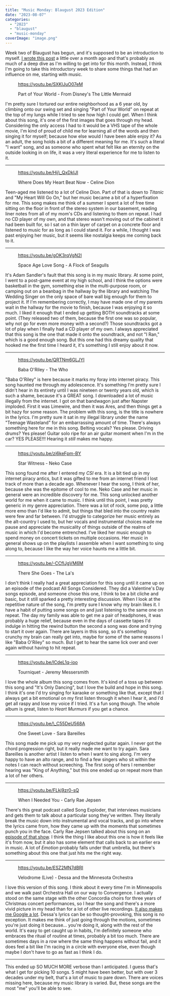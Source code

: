 ```yaml
---
title: "Music Monday: Blaugust 2023 Edition"
date: "2023-08-07"
categories: 
  - "2023"
  - "blaugust"
  - "music-monday"
coverImage: "image.png"
---
```


Week two of Blaugust has begun, and it's supposed to be an introduction to myself. [I wrote this post](https://peridotlines.com/2023/06/19/am-i-on-a-rollercoaster-or-jumping-off-a-cliff/) a little over a month ago and that's probably as much of a deep dive as I'm willing to get into for this month. Instead, I think I'm going to take this introductory week to share some things that had an influence on me, starting with music.

<!--more 10 songs that encapsulate me-->

<figure>

https://youtu.be/SXKlJuO07eM

<figcaption>

Part of Your World - From Disney's The Little Mermaid

</figcaption>



</figure>

I'm pretty sure I tortured our entire neighborhood as a 6 year old, by climbing onto our swing set and singing "Part of Your World" on repeat at the top of my lungs while I tried to see how high I could get. When I think about this song, it's one of the first images that goes through my head. Considering the only access I had to it would be a VHS tape of the whole movie, I'm kind of proud of child me for learning all of the words and then singing it for myself; because how else would I have been able enjoy it? As an adult, the song holds a bit of a different meaning for me. It's such a literal "I want" song, and as someone who spent what felt like an eternity on the outside looking in on life, it was a very literal experience for me to listen to it.

* * *

<figure>

https://youtu.be/Hij\_QxDkIJI

<figcaption>

Where Does My Heart Beat Now - Celine Dion

</figcaption>



</figure>

Teen-aged me listened to a lot of Celine Dion. Part of that is down to _Titanic_ and "My Heart Will Go On," but her music became a bit of a hyperfixation for me. This song makes me think of a summer I spent a lot of free time sitting on the floor in front of the stereo system in our basement, reading liner notes from all of my mom's CDs and listening to them on repeat. I had no CD player of my own, and that stereo wasn't moving out of the cabinet it had been built for, so I sat on a thin layer of carpet on a concrete floor and listened to music for as long as I could stand it. For a while, I thought I was past enjoying her music, but it seems like nostalgia keeps me coming back to it.

* * *

<figure>

https://youtu.be/gOK3rqVgN2I

<figcaption>

Space Age Love Song - A Flock of Seagulls

</figcaption>



</figure>

It's Adam Sandler's fault that this song is in my music library. At some point, I went to a post-game event at my high school, and I think the options were basketball in the gym, something else in the multi-purpose room, or camping out on a beanbag in the hallway by the library and watching The Wedding Singer on the only space of bare wall big enough for them to project it. If I'm remembering correctly, I may have made one of my parents wait in the hallway for the movie to finish, because I was enjoying it so much. I liked it enough that I ended up getting BOTH soundtracks at some point. (They released two of them, because the first one was so popular, why not go for even more money with a second?) Those soundtracks got a lot of play when I finally had a CD player of my own. I always appreciated that this song is the one that made it onto the soundtrack, and not "I Ran," which is a good enough song. But this one had this dreamy quality that hooked me the first time I heard it, it's something I still enjoy about it now.

* * *

<figure>

https://youtu.be/QRTNm6GLJYI

<figcaption>

Baba O'Riley - The Who

</figcaption>



</figure>

"Baba O'Riley" is here because it marks my foray into internet piracy. This song haunted me through my adolescence. It's something I'm pretty sure I didn't hear in its entirety until I was nineteen or twenty years old, which is such a shame, because it's a GREAT song. I downloaded a lot of music illegally from the internet. I got on that bandwagon just after Napster imploded. First it was Limewire, and then it was Ares, and then things get a bit hazy for some reason. The problem with this song, is the title is nowhere in the lyrics. I'm pretty sure it sat in my illegal library under the name "Teenage Wasteland" for an embarrassing amount of time. There's always something here for me in this song. Belting vocals? Yes please. Driving drums? Yes please! Guitar solo ripe for an air guitar moment when I'm in the car? YES PLEASE!!! Hearing it _still_ makes me happy.

* * *

<figure>

https://youtu.be/zi6keFpm-BY

<figcaption>

Star Witness - Neko Case

</figcaption>



</figure>

This song found me after I entered my _CSI_ era. It is a bit tied up in my internet piracy antics, but it was gifted to me from an internet friend I lost track of more than a decade ago. Whenever I hear the song, I think of her, because she was the epitome of cool to me. Neko Case and her music in general were an incredible discovery for me. This song unlocked another world for me when it came to music. I think until this point, I was pretty generic in my genre appreciation. There was a lot of rock, some pop, a little more emo than I'd like to admit, but things that bled into the country realm were few and far between. I'd struggle to categorize her music entirely as the alt-country I used to, but her vocals and instrumental choices made me pause and appreciate the musicality of things outside of the realms of music in which I'd become entrenched. I've liked her music enough to spend money on concert tickets on multiple occasions. Her music in general shows up on the playlists I assemble when I want something to sing along to, because I like the way her voice haunts me a little bit.

* * *

<figure>

https://youtu.be/-CCfIJgVM6M

<figcaption>

There She Goes - The La's

</figcaption>



</figure>

I don't think I really had a great appreciation for this song until it came up on an episode of the podcast All Songs Considered. They did a Valentine's Day songs episode, and someone chose this one, I think to be a bit cliche and basic, but it still sparked a pretty interesting discussion. When I look at the repetitive nature of the song, I'm pretty sure I know why my brain likes it. I have a habit of putting some songs on and just listening to the same one on repeat. The day my family was able to get me a pair of headphones, it was probably a huge relief, because even in the days of cassette tapes I'd indulge in hitting the rewind button the second a song was done and trying to start it over again. There are layers in this song, so it's something crunchy my brain can really get into, maybe for some of the same reasons I like "Baba O'Riley" so much. But I get to hear the same lick over and over again without having to hit repeat.

* * *

<figure>

https://youtu.be/lCdeL1q-ioo

<figcaption>

Tourniquet - Jeremy Messersmith

</figcaption>



</figure>

I love the whole album this song comes from. It's kind of a toss up between this song and "It's Only Dancing", but I love the build and hope in this song. I think it's one I'd try singing for karaoke or something like that, except that I always get a bit emotional on my first listen through it when I hear it, and I'd get all raspy and lose my voice if I tried. It's a fun song though. The whole album is great, listen to _Heart Murmurs_ if you get a chance.

* * *

<figure>

https://youtu.be/\_C55DeU568A

<figcaption>

One Sweet Love - Sara Bareilles

</figcaption>



</figure>

This song made me pick up my very neglected guitar again. I never got the chord progression right, but it really made me want to try again. Sara Bareilles is another artist I listen to when I want to sing along. I'm very happy to have an alto range, and to find a few singers who sit within the notes I can reach without screeching. The first song of hers I remember hearing was "King of Anything," but this one ended up on repeat more than a lot of her others.

* * *

<figure>

https://youtu.be/FLkj9zr0-sQ

<figcaption>

When I Needed You - Carly Rae Jepsen

</figcaption>



</figure>

There's this great podcast called Song Exploder, that interviews musicians and gets them to talk about a particular song they've written. They literally break the music down into instrumental and vocal tracks, and go into where the lyrics came from, how they came up with the moments that sometimes punch you in the face. Carly Rae Jepsen talked about this song on an [episode of that show](https://songexploder.net/carly-rae-jepsen). I think the thing I like about this one is how it feels like it's from now, but it also has some element that calls back to an earlier era in music. A lot of _Emotion_ probably falls under that umbrella, but there's something about this one that just hits me the right way.

* * *

<figure>

https://youtu.be/ESZ2MN7dBRI

<figcaption>

Velodrome (Live) - Dessa and the Minnesota Orchestra

</figcaption>



</figure>

I love this version of this song. I think about it every time I'm in Minneapolis and we walk past Orchestra Hall on our way to Convergence. I actually stood on the same stage with the other Concordia choirs for three years of Christmas concert performances, so I hear the song and there's a more vivid picture in my head than for a lot of other live recordings. [It also makes me Google a lot](https://en.wikipedia.org/wiki/Velodrome). Dessa's lyrics can be so thought-provoking, this song is no exception. It makes me think of just going through the motions, sometimes you're just doing it because... you're doing it, along with the rest of the world. It's easy to get caught up in habits, I'm definitely someone who embraces the ritual of routine at times, probably a bit too much. There are sometimes days in a row where the same thing happens without fail, and it does feel a bit like I'm racing in a circle with everyone else, even though maybe I don't have to go as fast as I think I do.

* * *

This ended up SO MUCH MORE verbose than I anticipated. I guess that's what I get for picking 10 songs. 5 might have been better, but with over 3 decades under my belt, that's a lot of music to pare down. There are voices missing here, because my music library is varied. But, these songs are the most "me" you'll be able to see.
